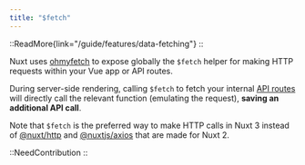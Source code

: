```yaml
---
title: "$fetch"
---
```


::ReadMore{link="/guide/features/data-fetching"}
::

Nuxt uses [ohmyfetch](https://github.com/unjs/ohmyfetch) to expose globally the `$fetch` helper for making HTTP requests within your Vue app or API routes.

During server-side rendering, calling `$fetch` to fetch your internal [API routes](/guide/directory-structure/server) will directly call the relevant function (emulating the request), **saving an additional API call**.

Note that `$fetch` is the preferred way to make HTTP calls in Nuxt 3 instead of [@nuxt/http](https://github.com/nuxt/http) and [@nuxtjs/axios](https://github.com/nuxt-community/axios-module) that are made for Nuxt 2.

::NeedContribution
::
